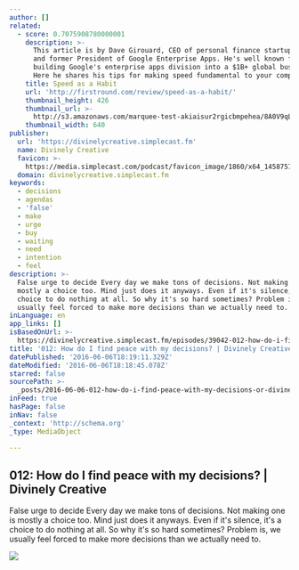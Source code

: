 ```yaml
---
author: []
related:
  - score: 0.7075908780000001
    description: >-
      This article is by Dave Girouard, CEO of personal finance startup Upstart,
      and former President of Google Enterprise Apps. He's well known for
      building Google's enterprise apps division into a $1B+ global business.
      Here he shares his tips for making speed fundamental to your company.
    title: Speed as a Habit
    url: 'http://firstround.com/review/speed-as-a-habit/'
    thumbnail_height: 426
    thumbnail_url: >-
      http://s3.amazonaws.com/marquee-test-akiaisur2rgicbmpehea/8A0V9qL9TTic0g9CdcXm_Dave%20Hero.jpg
    thumbnail_width: 640
publisher:
  url: 'https://divinelycreative.simplecast.fm'
  name: Divinely Creative
  favicon: >-
    https://media.simplecast.com/podcast/favicon_image/1860/x64_1458757070-favicon.png
  domain: divinelycreative.simplecast.fm
keywords:
  - decisions
  - agendas
  - 'false'
  - make
  - urge
  - buy
  - waiting
  - need
  - intention
  - feel
description: >-
  False urge to decide Every day we make tons of decisions. Not making one is
  mostly a choice too. Mind just does it anyways. Even if it's silence, it's a
  choice to do nothing at all. So why it's so hard sometimes? Problem is, we
  usually feel forced to make more decisions than we actually need to.
inLanguage: en
app_links: []
isBasedOnUrl: >-
  https://divinelycreative.simplecast.fm/episodes/39042-012-how-do-i-find-peace-with-my-decisions
title: '012: How do I find peace with my decisions? | Divinely Creative'
datePublished: '2016-06-06T18:19:11.329Z'
dateModified: '2016-06-06T18:18:45.078Z'
starred: false
sourcePath: >-
  _posts/2016-06-06-012-how-do-i-find-peace-with-my-decisions-or-divinely-creat.md
inFeed: true
hasPage: false
inNav: false
_context: 'http://schema.org'
_type: MediaObject

---
```

<article style=""><h1>012: How do I find peace with my decisions? | Divinely Creative</h1><p>False urge to decide Every day we make tons of decisions. Not making one is mostly a choice too. Mind just does it anyways. Even if it's silence, it's a choice to do nothing at all. So why it's so hard sometimes? Problem is, we usually feel forced to make more decisions than we actually need to.</p><img src="https://media.simplecast.com/podcast/logo_image/1860/divinelyCreativeSkin05.png" /></article>